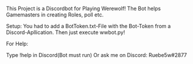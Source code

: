 This Project is a Discordbot for Playing Werewolf! The Bot helps Gamemasters in creating Roles, poll etc. 

Setup:
You had to add a BotToken.txt-File with the Bot-Token from a Discord-Apllication. Then just execute wwbot.py!

For Help:

Type !help in Discord(Bot must run)
Or ask me on Discord: Ruebe5w#2877
